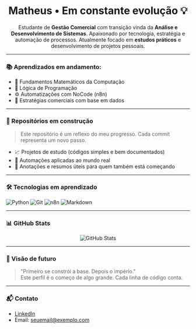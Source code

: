 <h1 align="center">Matheus • Em constante evolução 💡</h1>

<p align="center">
  Estudante de <strong>Gestão Comercial</strong> com transição vinda da <strong>Análise e Desenvolvimento de Sistemas</strong>.  
  Apaixonado por tecnologia, estratégia e automação de processos.  
  Atualmente focado em <strong>estudos práticos</strong> e desenvolvimento de projetos pessoais.
</p>

---

### 📚 Aprendizados em andamento:
- 🔢 Fundamentos Matemáticos da Computação
- 🧠 Lógica de Programação
- ⚙️ Automatizações com NoCode (n8n)
- 💼 Estratégias comerciais com base em dados

---

### 🚧 Repositórios em construção
> Este repositório é um reflexo do meu progresso. Cada commit representa um novo passo.

- 📈 Projetos de estudo (códigos simples e bem documentados)
- 🤖 Automações aplicadas ao mundo real
- 💬 Anotações e resumos úteis para quem também está começando

---

### 🛠️ Tecnologias em aprendizado

![Python](https://img.shields.io/badge/Python-3776AB?style=for-the-badge&logo=python&logoColor=white)
![Git](https://img.shields.io/badge/Git-F05032?style=for-the-badge&logo=git&logoColor=white)
![n8n](https://img.shields.io/badge/n8n-EF6835?style=for-the-badge&logo=n8n&logoColor=white)
![Markdown](https://img.shields.io/badge/Markdown-000000?style=for-the-badge&logo=markdown&logoColor=white)

---

### 📊 GitHub Stats

<p align="center">
  <img src="https://github-readme-stats.vercel.app/api?username=SEU_USUARIO_AQUI&show_icons=true&theme=tokyonight" alt="GitHub Stats">
</p>

---

### 📌 Visão de futuro

> "Primeiro se constrói a base. Depois o império."  
> Este perfil é o começo de algo grande. Cada linha de código conta.

---

### 📬 Contato

- [LinkedIn](https://linkedin.com/in/SEULINKAQUI)  
- Email: seuemail@exemplo.com
